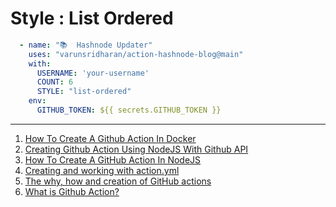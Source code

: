 # Style : List Ordered

```yaml
  - name: "📚  Hashnode Updater"
    uses: "varunsridharan/action-hashnode-blog@main"
    with:
      USERNAME: 'your-username'
      COUNT: 6
      STYLE: "list-ordered"
    env:
      GITHUB_TOKEN: ${{ secrets.GITHUB_TOKEN }}
```

---

<!-- HASHNODE_BLOG:START -->
1. [How To Create A Github Action In Docker](https://varunsridharan.hashnode.dev/how-to-create-a-github-action-in-docker-ckhrmkgdu04lus6s1f3li1xzv)
1. [Creating Github Action Using NodeJS With Github API](https://varunsridharan.hashnode.dev/creating-github-action-using-nodejs-with-github-api-ckhq5x2og0b5uefs12l8j6l3u)
1. [How To Create A GitHub Action In NodeJS](https://varunsridharan.hashnode.dev/how-to-create-a-github-action-in-nodejs-ckhotkjx90515eks1gdzhhs7w)
1. [Creating and working with action.yml](https://varunsridharan.hashnode.dev/creating-and-working-with-actionyml-ckhnbklhw06q09ms10t9s93d0)
1. [The why, how and creation of GitHub actions](https://varunsridharan.hashnode.dev/the-why-how-and-creation-of-github-actions-ckhluze5o052fp7s1624uaiv4)
1. [What is Github Action?](https://varunsridharan.hashnode.dev/what-is-github-action-ckhkg1lpo00wqzms16kdhbx1b)
<!-- HASHNODE_BLOG:END -->